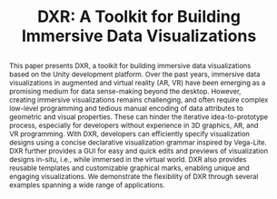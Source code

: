 ---
# this file is written in YAML http://docs.ansible.com/ansible/latest/YAMLSyntax.html
# all lines with a leading sharp are comments and will not be compiled
# longer blocks of text should start with a a leading > to escape all special characters

# URL handle for generated webpage
slug:       dxr

#specifies layout to be used for page generation (do not modify)
layout:     publication

#publication title
title:      >
   DXR: A Toolkit for Building Immersive Data Visualizations

#include in selected publications on front page (optional, delete line if not applicable)
display: selected

#list all publication authors in correct order
authors:
 - Ronell Sicat
 - Jiabao Li
 - JunYoung Choi
 - Maxime Cordeil
 - Won-ki Jeong
 - Benjamin Bach
 - Hanspeter Pfister
 
#insert publication venue (displayed on publication page)
venue:      >
   IEEE Transactions on Visualization and Computer Graphics, Vol.25, No.1 (Proceedings IEEE Information Visualization 2018), pp. 715-725
   
#insert short venue (displayed in box in publication list)
shortvenue: >
   IEEE Information Visualization 2018

#specify publication year
year:       2019

#insert abstract of publication
abstract:   >
   This paper presents DXR, a toolkit for building immersive data visualizations based on the Unity development platform. Over the past years, immersive data visualizations in augmented and virtual reality (AR, VR) have been emerging as a promising medium for data sense-making beyond the desktop. However, creating immersive visualizations remains challenging, and often require complex low-level programming and tedious manual encoding of data attributes to geometric and visual properties. These can hinder the iterative idea-to-prototype process, especially for developers without experience in 3D graphics, AR, and VR programming. With DXR, developers can efficiently specify visualization designs using a concise declarative visualization grammar inspired by Vega-Lite. DXR further provides a GUI for easy and quick edits and previews of visualization designs in-situ, i.e., while immersed in the virtual world. DXR also provides reusable templates and customizable graphical marks, enabling unique and engaging visualizations. We demonstrate the flexibility of DXR through several examples spanning a wide range of applications.
 
#link to hi-res teaser image of publication (please make sure the image is wide, e.g. aspect ratio between 4:2 and 4:1) 
teaser:     './publications/2019_sicat_dxr.jpg'

#link to smaller thumbnail image of publication (please make sure the aspect ratio is 3:2, suggested size is 150x100px)
thumbnail:  './publications/2019_sicat_dxr_thumbnail.jpg'

#link to publication video (optional): you can either upload the video to our website (insert local link) or host it on youtube or vimeo (in this case insert the youtube/vimeo link)
video:      'https://www.youtube.com/watch?v=NalVXf7Snhw'

#link to talk video (optional): you can either upload the video to our website (insert local link) or host it on youtube or vimeo (in this case insert the youtube/vimeo link)
#talk:       'https://vimeo.com/237673207'

#link to publication pdf (optional)
pdf:        './publications/2019_sicat_dxr.pdf'


#insert citation. please format citation by inserting <br> at line breaks, &nbsp;&nbsp; will insert a tab character to prettify the citation
citation:   >
  @article{Sicat2019dxr,<br>
   &nbsp;&nbsp;title = {DXR: A Toolkit for Building Immersive Data Visualizations},<br>
   &nbsp;&nbsp;author = {Ronell Sicat and Jiabao Li and JunYoung Choi and Maxime Cordeil and Won-ki Jeong and Benjamin Bach and Hanspeter Pfister},<br>
   &nbsp;&nbsp;journal = {IEEE Transactions on Visualization and Computer Graphics (Proceedings IEEE Information Visualization 2018)},<br>
   &nbsp;&nbsp;year = {2019},<br>
   &nbsp;&nbsp;volume = {25},<br>
   &nbsp;&nbsp;number = {1},<br>
   &nbsp;&nbsp;pages = {715-725}<br>
  }
  
#insert links to additional material for the publication (optional)
#links need a title, a URL and a type (this defines the link icon) which can be one of the following values: code, archive, files, slides or text (this is the default icon)
links: 
 - title: Code
   type:  github
   url:   'https://github.com/ronellsicat/DxR'
# - title: ExampleSlides
#   type:  slides
#   url:   './publications/presentation.pptx' 
   
#don't forget the leading and trailing --- in a YAML file
---